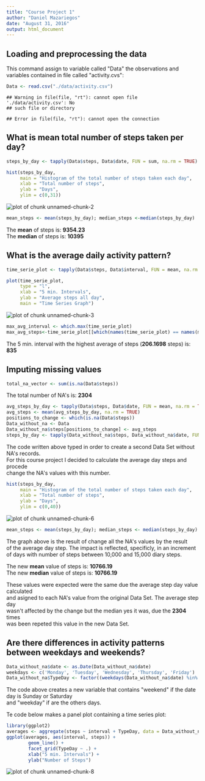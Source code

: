 ```yaml
---
title: "Course Project 1"
author: "Daniel Mazariegos"
date: "August 31, 2016"
output: html_document
---
```


## Loading and preprocessing the data

This command assign to variable called "Data" the observations and variables contained in file called "activity.cvs":


```r
Data <- read.csv("./data/activity.csv")
```

```
## Warning in file(file, "rt"): cannot open file './data/activity.csv': No
## such file or directory
```

```
## Error in file(file, "rt"): cannot open the connection
```

## What is mean total number of steps taken per day?


```r
steps_by_day <- tapply(Data$steps, Data$date, FUN = sum, na.rm = TRUE)

hist(steps_by_day,
     main = "Histogram of the total number of steps taken each day",
     xlab = "Total number of steps",
     ylab = "Days",
     ylim = c(0,31))
```

![plot of chunk unnamed-chunk-2](figure/unnamed-chunk-2-1.png)

```r
mean_steps <- mean(steps_by_day); median_steps <-median(steps_by_day)
```

The **mean** of steps is: **9354.23**  
The **median** of steps is: **10395**

## What is the average daily activity pattern?


```r
time_serie_plot <- tapply(Data$steps, Data$interval, FUN = mean, na.rm = TRUE)

plot(time_serie_plot,
     type = "l",
     xlab = "5 min. Intervals",
     ylab = "Average steps all day", 
     main = "Time Series Graph")
```

![plot of chunk unnamed-chunk-3](figure/unnamed-chunk-3-1.png)

```r
max_avg_interval <- which.max(time_serie_plot)
max_avg_steps<-time_serie_plot[[which(names(time_serie_plot) == names(max_avg_interval))]]
```

The 5 min. interval with the highest average of steps (**206.1698** steps) is: **835**

## Imputing missing values


```r
total_na_vector <- sum(is.na(Data$steps))
```
The total number of NA's is: **2304**


```r
avg_steps_by_day <- tapply(Data$steps, Data$date, FUN = mean, na.rm = TRUE)
avg_steps <- mean(avg_steps_by_day, na.rm = TRUE)
positions_to_change <- which(is.na(Data$steps))
Data_without_na <- Data
Data_without_na$steps[positions_to_change] <- avg_steps
steps_by_day <- tapply(Data_without_na$steps, Data_without_na$date, FUN = sum)
```

The code written above typed in order to create a second Data Set without NA's records.   
For this course project I decided to calculate the average day steps and procede   
change the NA's values with this number.



```r
hist(steps_by_day,
     main = "Histogram of the total number of steps taken each day",
     xlab = "Total number of steps",
     ylab = "Days",
     ylim = c(0,40))
```

![plot of chunk unnamed-chunk-6](figure/unnamed-chunk-6-1.png)

```r
mean_steps <- mean(steps_by_day); median_steps <- median(steps_by_day)
```

The graph above is the result of change all the NA's values by the result  
of the  average day step. The impact is reflected, specificly, in an increment  
of days with number of steps between 10,000 and 15,000 diary steps.


The new **mean** value of steps is: **10766.19**  
The new **median** value of steps is: **10766.19**


These values were expected were the same due the average step day value calculated  
and asigned to each NA's value from the original Data Set. The average step day   
wasn't affected by the change but the median yes it was, due the **2304** times  
was been repeted this value in the new Data Set.

## Are there differences in activity patterns between weekdays and weekends?


```r
Data_without_na$date <- as.Date(Data_without_na$date)
weekdays <- c('Monday', 'Tuesday', 'Wednesday', 'Thursday', 'Friday')
Data_without_na$TypeDay <- factor((weekdays(Data_without_na$date) %in% weekdays), levels=c(FALSE, TRUE), labels=c('weekend', 'weekday'))
```

The code above creates a new variable that contains "weekend" if the date day is Sunday or Saturday  
and "weekday" if are the others days.


Te code below makes a panel plot containing a time series plot:


```r
library(ggplot2)
averages <- aggregate(steps ~ interval + TypeDay, data = Data_without_na, mean)
ggplot(averages, aes(interval, steps)) + 
        geom_line() + 
        facet_grid(TypeDay ~ .) + 
        xlab("5 min. Intervals") + 
        ylab("Number of Steps")
```

![plot of chunk unnamed-chunk-8](figure/unnamed-chunk-8-1.png)

